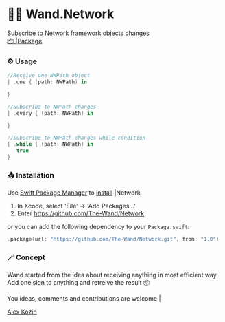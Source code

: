 
# ⛓️‍💥 Wand.Network

Subscribe to Network framework objects changes  
[📦 |Package](https://github.com/The-Wand/Network)  

### ⚙️ Usage

```swift
//Receive one NWPath object
| .one { (path: NWPath) in

}
```

```swift
//Subscribe to NWPath changes
| .every { (path: NWPath) in

}
```

```swift
//Subscribe to NWPath changes while condition
| .while { (path: NWPath) in
   true
}
```

### 📥 Installation

Use [Swift Package Manager](https://github.com/swiftlang/swift-package-manager) to [install](https://developer.apple.com/documentation/xcode/adding_package_dependencies_to_your_app) |Network

1. In Xcode, select 'File' → 'Add Packages...'
1. Enter https://github.com/The-Wand/Network

or you can add the following dependency to your `Package.swift`:

```swift
.package(url: "https://github.com/The-Wand/Network.git", from: "1.0")
```

### 🪄 Сoncept

Wand started from the idea about receiving anything in most efficient way.   
Add one sign to anything and retreive the result 📦

You ideas, comments and contributions are welcome |

[Alex Kozin](mailto:al.kozin@gmail.com)  
